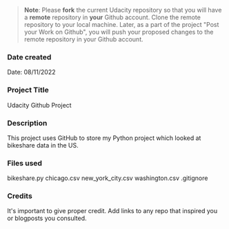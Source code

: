 >**Note**: Please **fork** the current Udacity repository so that you will have a **remote** repository in **your** Github account. Clone the remote repository to your local machine. Later, as a part of the project "Post your Work on Github", you will push your proposed changes to the remote repository in your Github account.

### Date created
Date: 08/11/2022

### Project Title
Udacity Github Project

### Description
This project uses GitHub to store my Python project which looked at bikeshare data in the US. 

### Files used
bikeshare.py
chicago.csv
new_york_city.csv
washington.csv
.gitignore

### Credits
It's important to give proper credit. Add links to any repo that inspired you or blogposts you consulted.

